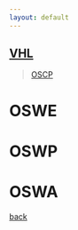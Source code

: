 ```yaml
---
layout: default
---
```


## [VHL](./review/vhl.md)

> [OSCP](./review/oscp.md)

# OSWE

# OSWP

# OSWA



[back](./)

